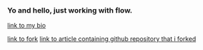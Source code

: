 ### Yo and hello, just working with flow.
[link to my bio](https://venzenthemlgpro.github.io/)

[link to fork](https://github.com/VenzenTheMLGPro/FakeNewsNet)
[link to article containing github repository that i forked](https://paperswithcode.com/dataset/fakenewsnet)
<!--
**VenzenTheMLGPro/VenzenTheMLGPro** is a ✨ _special_ ✨ repository because its `README.md` (this file) appears on your GitHub profile.

Here are some ideas to get you started:

- 🔭 I’m currently working on ...
- 🌱 I’m currently learning ...
- 👯 I’m looking to collaborate on ...
- 🤔 I’m looking for help with ...
- 💬 Ask me about ...
- 📫 How to reach me: ...
- 😄 Pronouns: ...
- ⚡ Fun fact: ...
-->
